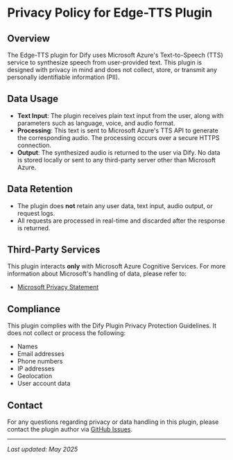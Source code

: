 # Privacy Policy for Edge-TTS Plugin

## Overview

The Edge-TTS plugin for Dify uses Microsoft Azure's Text-to-Speech (TTS) service to synthesize speech from user-provided
text. This plugin is designed with privacy in mind and does not collect, store, or transmit any personally identifiable
information (PII).

## Data Usage

- **Text Input**: The plugin receives plain text input from the user, along with parameters such as language, voice, and
  audio format.
- **Processing**: This text is sent to Microsoft Azure's TTS API to generate the corresponding audio. The processing
  occurs over a secure HTTPS connection.
- **Output**: The synthesized audio is returned to the user via Dify. No data is stored locally or sent to any
  third-party server other than Microsoft Azure.

## Data Retention

- The plugin does **not** retain any user data, text input, audio output, or request logs.
- All requests are processed in real-time and discarded after the response is returned.

## Third-Party Services

This plugin interacts **only** with Microsoft Azure Cognitive Services. For more information about Microsoft's handling
of data, please refer to:

- [Microsoft Privacy Statement](https://privacy.microsoft.com/en-us/privacystatement)

## Compliance

This plugin complies with the Dify Plugin Privacy Protection Guidelines. It does not collect or process the following:

- Names
- Email addresses
- Phone numbers
- IP addresses
- Geolocation
- User account data

## Contact

For any questions regarding privacy or data handling in this plugin, please contact the plugin author
via [GitHub Issues](https://github.com/ZZM-user/edge_tts/issues).

---

_Last updated: May 2025_
